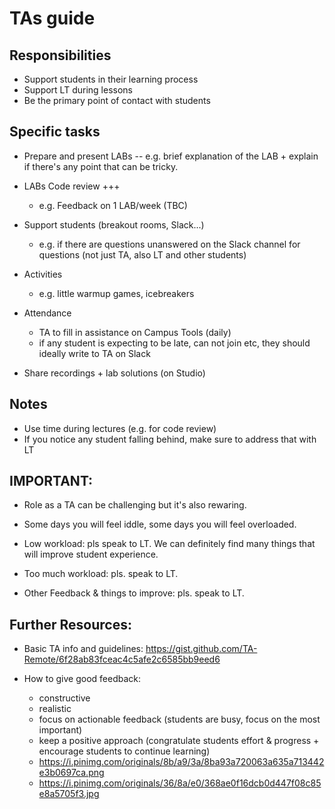 

# TAs guide

<!-- Status: draft -->



## Responsibilities

- Support students in their learning process
- Support LT during lessons
- Be the primary point of contact with students


## Specific tasks

- Prepare and present LABs
  -- e.g. brief explanation of the LAB + explain if there's any point that can be tricky.

- LABs Code review +++
  - e.g. Feedback on 1 LAB/week (TBC)

- Support students (breakout rooms, Slack...)
  - e.g. if there are questions unanswered on the Slack channel for questions (not just TA, also LT and other students)


- Activities
  - e.g. little warmup games, icebreakers


- Attendance
    - TA to fill in assistance on Campus Tools (daily)
    - if any student is expecting to be late, can not join etc, they should ideally write to TA on Slack


- Share recordings + lab solutions (on Studio)




## Notes

- Use time during lectures (e.g. for code review)
- If you notice any student falling behind, make sure to address that with LT


## IMPORTANT:
- Role as a TA can be challenging but it's also rewaring.
- Some days you will feel iddle, some days you will feel overloaded.

- Low workload: pls speak to LT. We can definitely find many things that will improve student experience.
- Too much workload: pls. speak to LT.

- Other Feedback & things to improve: pls. speak to LT.


## Further Resources:

- Basic TA info and guidelines:
https://gist.github.com/TA-Remote/6f28ab83fceac4c5afe2c6585bb9eed6


- How to give good feedback:
  - constructive
  - realistic
  - focus on actionable feedback (students are busy, focus on the most important)
  - keep a positive approach (congratulate students effort & progress + encourage students to continue learning)
  - https://i.pinimg.com/originals/8b/a9/3a/8ba93a720063a635a713442e3b0697ca.png
  - https://i.pinimg.com/originals/36/8a/e0/368ae0f16dcb0d447f08c85e8a5705f3.jpg


